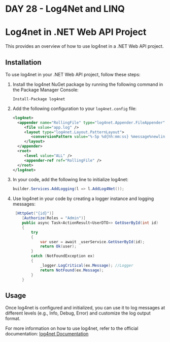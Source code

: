 # DAY 28 - Log4Net and LINQ

# Log4net in .NET Web API Project

This provides an overview of how to use log4net in a .NET Web API project.

## Installation

To use log4net in your .NET Web API project, follow these steps:

1. Install the log4net NuGet package by running the following command in the Package Manager Console:

    ```
    Install-Package log4net
    ```

2. Add the following configuration to your `log4net.config` file:

    ```xml
    <log4net>
      <appender name="RollingFile" type="log4net.Appender.FileAppender">
         <file value="app.log" />
         <layout type="log4net.Layout.PatternLayout">
            <conversionPattern value="%-5p %d{hh:mm:ss} %message%newline" />
         </layout>
      </appender>
      <root>
         <level value="ALL" />
         <appender-ref ref="RollingFile" />
      </root>
    </log4net>
    ```

3. In your code, add the following line to initialize log4net:

    ```csharp
    builder.Services.AddLogging(l => l.AddLog4Net());
    ```

4. Use log4net in your code by creating a logger instance and logging messages:

    ```csharp
     [HttpGet("{id}")]
        [Authorize(Roles = "Admin")]
        public async Task<ActionResult<UserDTO>> GetUserById(int id)
        {
            try
            {
                var user = await _userService.GetUserById(id);
                return Ok(user);
            }
            catch (NotFoundException ex)
            {
                _logger.LogCritical(ex.Message); //Logger
                return NotFound(ex.Message);
            }
        }

    ```

## Usage

Once log4net is configured and initialized, you can use it to log messages at different levels (e.g., Info, Debug, Error) and customize the log output format.

For more information on how to use log4net, refer to the official documentation: [log4net Documentation](https://logging.apache.org/log4net/)
